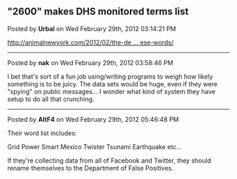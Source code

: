 ## &quot;2600&quot; makes DHS monitored terms list
Posted by **Urbal** on Wed February 29th, 2012 03:14:21 PM

<!-- m --><a class="postlink" href="http://animalnewyork.com/2012/02/the-department-of-homeland-security-is-searching-your-facebook-and-twitter-for-these-words/">http://animalnewyork.com/2012/02/the-de ... ese-words/</a><!-- m -->

--------------------------------------------------------------------------------

Posted by **nak** on Wed February 29th, 2012 03:58:46 PM

I bet that's sort of a fun job using/writing programs to weigh how likely something is to be juicy.  The data sets would be huge, even if they were &quot;spying&quot; on public messages... I wonder what kind of system they have setup to do all that crunching.

--------------------------------------------------------------------------------

Posted by **AltF4** on Wed February 29th, 2012 05:46:48 PM

Their word list includes:

Grid
Power
Smart 
Mexico 
Twister
Tsunami
Earthquake 
etc...

If they're collecting data from all of Facebook and Twitter, they should rename themselves to the Department of False Positives.
